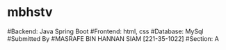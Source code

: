 # mbhstv
#Backend: Java Spring Boot
#Frontend: html, css
#Database: MySql
#Submitted By
#MASRAFE BIN HANNAN SIAM [221-35-1022]
#Section: A
